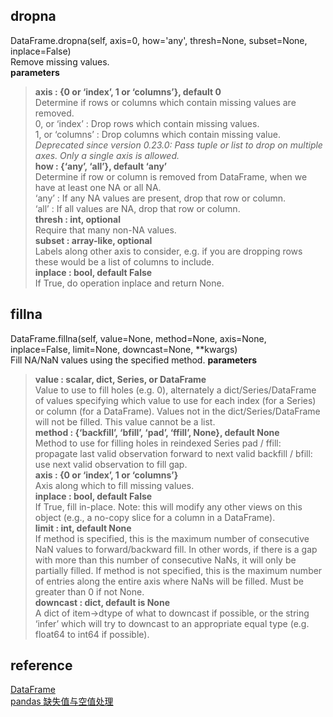 ## dropna
DataFrame.dropna(self, axis=0, how='any', thresh=None, subset=None, inplace=False)  
Remove missing values.   
**parameters**  
> **axis : {0 or ‘index’, 1 or ‘columns’}, default 0**    
Determine if rows or columns which contain missing values are removed.  
0, or ‘index’ : Drop rows which contain missing values.  
1, or ‘columns’ : Drop columns which contain missing value.  
*Deprecated since version 0.23.0: Pass tuple or list to drop on multiple axes. Only a single axis is allowed.*  
**how : {‘any’, ‘all’}, default ‘any’**  
Determine if row or column is removed from DataFrame, when we have at least one NA or all NA.  
‘any’ : If any NA values are present, drop that row or column.  
‘all’ : If all values are NA, drop that row or column.  
**thresh : int, optional**  
Require that many non-NA values.  
**subset : array-like, optional**  
Labels along other axis to consider, e.g. if you are dropping rows these would be a list of columns to include.  
**inplace : bool, default False**  
If True, do operation inplace and return None.
## fillna
DataFrame.fillna(self, value=None, method=None, axis=None, inplace=False, limit=None, downcast=None, **kwargs)  
Fill NA/NaN values using the specified method. 
**parameters**  
> **value : scalar, dict, Series, or DataFrame**  
Value to use to fill holes (e.g. 0), alternately a dict/Series/DataFrame of values specifying which value to use for each index (for a Series) or column (for a DataFrame). Values not in the dict/Series/DataFrame will not be filled. This value cannot be a list.  
**method : {‘backfill’, ‘bfill’, ‘pad’, ‘ffill’, None}, default None**  
Method to use for filling holes in reindexed Series pad / ffill: propagate last valid observation forward to next valid backfill / bfill: use next valid observation to fill gap.  
**axis : {0 or ‘index’, 1 or ‘columns’}**  
Axis along which to fill missing values.  
**inplace : bool, default False**  
If True, fill in-place. Note: this will modify any other views on this object (e.g., a no-copy slice for a column in a DataFrame).  
**limit : int, default None**  
If method is specified, this is the maximum number of consecutive NaN values to forward/backward fill. In other words, if there is a gap with more than this number of consecutive NaNs, it will only be partially filled. If method is not specified, this is the maximum number of entries along the entire axis where NaNs will be filled. Must be greater than 0 if not None.  
**downcast : dict, default is None**  
A dict of item->dtype of what to downcast if possible, or the string ‘infer’ which will try to downcast to an appropriate equal type (e.g. float64 to int64 if possible).
## reference
[DataFrame](https://pandas.pydata.org/pandas-docs/stable/reference/frame.html)  
[pandas 缺失值与空值处理](https://blog.csdn.net/lwgkzl/article/details/80948548)
